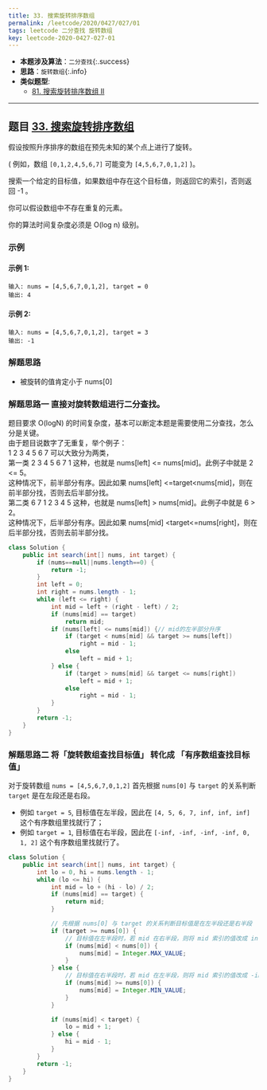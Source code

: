```yaml
---
title: 33. 搜索旋转排序数组
permalink: /leetcode/2020/0427/027/01
tags: leetcode 二分查找 旋转数组
key: leetcode-2020-0427-027-01
---
```

- __本题涉及算法__：`二分查找`{:.success}
- __思路__：`旋转数组`{:.info}
- __类似题型__:
  - [81. 搜索旋转排序数组 II](/leetcode/2020/0427/027/02)
  
---

## 题目 [33. 搜索旋转排序数组](https://leetcode-cn.com/problems/search-in-rotated-sorted-array/)
假设按照升序排序的数组在预先未知的某个点上进行了旋转。

( 例如，数组 ``[0,1,2,4,5,6,7]`` 可能变为 ``[4,5,6,7,0,1,2]`` )。

搜索一个给定的目标值，如果数组中存在这个目标值，则返回它的索引，否则返回 -1 。

你可以假设数组中不存在重复的元素。

你的算法时间复杂度必须是 O(log n) 级别。

### 示例
#### 示例 1:
```
输入: nums = [4,5,6,7,0,1,2], target = 0
输出: 4
```
#### 示例 2:
```
输入: nums = [4,5,6,7,0,1,2], target = 3
输出: -1
```
### 解题思路
- 被旋转的值肯定小于 nums[0]

### 解题思路一 直接对旋转数组进行二分查找。
题目要求 O(logN) 的时间复杂度，基本可以断定本题是需要使用二分查找，怎么分是关键。   
由于题目说数字了无重复，举个例子：   
1 2 3 4 5 6 7 可以大致分为两类，   
第一类 2 3 4 5 6 7 1 这种，也就是 nums[left] <= nums[mid]。此例子中就是 2 <= 5。   
这种情况下，前半部分有序。因此如果 nums[left] <=target<nums[mid]，则在前半部分找，否则去后半部分找。   
第二类 6 7 1 2 3 4 5 这种，也就是 nums[left] > nums[mid]。此例子中就是 6 > 2。   
这种情况下，后半部分有序。因此如果 nums[mid] <target<=nums[right]，则在后半部分找，否则去前半部分找。    


```java
class Solution {
    public int search(int[] nums, int target) {
        if (nums==null||nums.length==0) {
            return -1;
        }
        int left = 0;
        int right = nums.length - 1;
        while (left <= right) {
            int mid = left + (right - left) / 2;
            if (nums[mid] == target)
                return mid;
            if (nums[left] <= nums[mid]) {// mid的左半部分升序
                if (target < nums[mid] && target >= nums[left])
                    right = mid - 1;
                else
                    left = mid + 1;
            } else {
                if (target > nums[mid] && target <= nums[right])
                    left = mid + 1;
                else
                    right = mid - 1;
            }
        }
        return -1;
    }
}
```

### 解题思路二 将「旋转数组查找目标值」 转化成 「有序数组查找目标值」  
对于旋转数组 `nums = [4,5,6,7,0,1,2]`
首先根据 `nums[0]` 与 `target` 的关系判断 `target` 是在左段还是右段。    
- 例如 `target = 5`, 目标值在左半段，因此在 `[4, 5, 6, 7, inf, inf, inf]` 这个有序数组里找就行了；
- 例如 `target = 1`, 目标值在右半段，因此在 `[-inf, -inf, -inf, -inf, 0, 1, 2]` 这个有序数组里找就行了。

```java
class Solution {
    public int search(int[] nums, int target) {
        int lo = 0, hi = nums.length - 1;
        while (lo <= hi) {
            int mid = lo + (hi - lo) / 2;
            if (nums[mid] == target) {
                return mid;
            }

            // 先根据 nums[0] 与 target 的关系判断目标值是在左半段还是右半段
            if (target >= nums[0]) {
                // 目标值在左半段时，若 mid 在右半段，则将 mid 索引的值改成 inf
                if (nums[mid] < nums[0]) {
                    nums[mid] = Integer.MAX_VALUE;
                }
            } else {
                // 目标值在右半段时，若 mid 在左半段，则将 mid 索引的值改成 -inf
                if (nums[mid] >= nums[0]) {
                    nums[mid] = Integer.MIN_VALUE;
                }
            }

            if (nums[mid] < target) {
                lo = mid + 1;
            } else {
                hi = mid - 1;
            }
        }
        return -1;
    }
}

```
